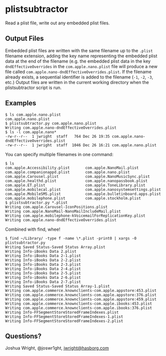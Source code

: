 # plistsubtractor
Read a plist file, write out any embedded plist files.

## Output Files
Embedded plist files are written with the same filename up to the ```.plist``` filename extension, adding the key name representing the embedded plist data at the end of the filename (e.g. the embedded plist data in the key ```dndEffectiveOverrides``` in the ```com.apple.nano.plist``` file will produce a new file called ```com.apple.nano-dndEffectiveOverrides.plist```.  If the filename already exists, a sequential identifier is added to the filename (```-1```, ```-2```, ```-3```, etc.)  Output files are written in the current working directory when the plistsubtractor script is run.

## Examples

```
$ ls com.apple.nano.plist
com.apple.nano.plist
$ plistsubtractor.py com.apple.nano.plist
Writing com.apple.nano-dndEffectiveOverrides.plist
$ ls -l com.apple.nano*
-rw-r--r--  1 jwright  staff   764 Dec 26 19:35 com.apple.nano-dndEffectiveOverrides.plist
-rw-r--r--  1 jwright  staff  1046 Dec 26 16:21 com.apple.nano.plist
```

You can specify multiple filenames in one command:

```
$ ls
com.apple.Accessibility.plist       com.apple.NanoMail.plist            com.apple.companionappd.plist       com.apple.nano.plist
com.apple.Carousel.plist            com.apple.NanoMusicSync.plist       com.apple.healthd.plist             com.apple.nanopassbook.plist
com.apple.ET.plist                  com.apple.ToneLibrary.plist         com.apple.mobilecal.plist           com.apple.nanosystemsettings.plist
com.apple.MobileSMS.plist           com.apple.bulletinboard.apps.plist  com.apple.mobilephone.plist         com.apple.stockholm.plist
$ plistsubtractor.py *.plist
Writing com.apple.Carousel-IconPositions.plist
Writing com.apple.NanoMail-NanoMailIncludeMail.plist
Writing com.apple.mobilephone-kVoicemailForReplicationKey.plist
Writing com.apple.nano-dndEffectiveOverrides.plist
```

Combined with find, whee!

```
$ find ~/Library/ -type f -name \*.plist -print0 | xargs -0 plistsubtractor.py
Writing Saved Status-Saved Status Array.plist
Writing Info-iBooks Data 2.plist
Writing Info-iBooks Data 2-1.plist
Writing Info-iBooks Data 2-2.plist
Writing Info-iBooks Data 2-3.plist
Writing Info-iBooks Data 2-4.plist
Writing Info-iBooks Data 2-5.plist
Writing Info-iBooks Data 2-6.plist
Writing Info-iBooks Data 2-7.plist
Writing Saved Status-Saved Status Array-1.plist
Writing com.apple.commerce.knownclients-com.apple.appstore:453.plist
Writing com.apple.commerce.knownclients-com.apple.appstore:376.plist
Writing com.apple.commerce.knownclients-com.apple.appstore:459.plist
Writing com.apple.commerce.knownclients-com.apple.ibooks:453.plist
Writing com.apple.commerce.knownclients-com.apple.ibooks:376.plist
Writing Info-FFSegmentStoreStoredFrameIndexes.plist
Writing Info-FFSegmentStoreStoredFrameIndexes-1.plist
Writing Info-FFSegmentStoreStoredFrameIndexes-2.plist
```

## Questions?

Joshua Wright, @joswr1ght, jwright@hasborg.com
